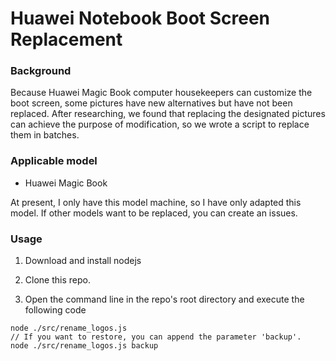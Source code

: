 # Huawei Notebook Boot Screen Replacement



### Background

Because Huawei Magic Book computer housekeepers can customize the boot screen, some pictures have new alternatives but have not been replaced. After researching, we found that replacing the designated pictures can achieve the purpose of modification, so we wrote a script to replace them in batches.



### Applicable model

- Huawei Magic Book

At present, I only have this model machine, so I have only adapted this model. If other models want to be replaced, you can create an issues.



### Usage

1. Download and install nodejs

2. Clone this repo.

3. Open the command line in the repo's root directory and execute the following code

```
node ./src/rename_logos.js
// If you want to restore, you can append the parameter 'backup'.
node ./src/rename_logos.js backup
```